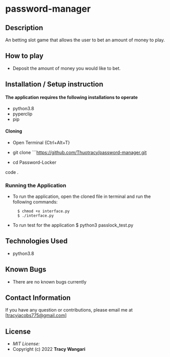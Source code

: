 # password-manager

## Description

An betting slot game that allows the user to bet an amount of money to play.

##  How to play
* Deposit the amount of money you would like to bet.




## Installation / Setup instruction

#### The application requires the following installations to operate 
* python3.8
* pyperclip
* pip

#### Cloning

* Open Terminal {Ctrl+Alt+T}

* git clone ```https://github.com/Thuotracy/password-manager.git

* cd Password-Locker

code .

### Running the Application
* To run the application, open the cloned file in terminal and run the following commands:

        $ chmod +x interface.py
        $ ./interface.py
* To run test for the application
        $ python3 passlock_test.py

## Technologies Used

* python3.8

## Known Bugs
* There are no known bugs currently

## Contact Information 

If you have any question or contributions, please email me at [tracyjacobs775@gmail.com]

## License
* *MIT License:*
* Copyright (c) 2022 **Tracy Wangari**
